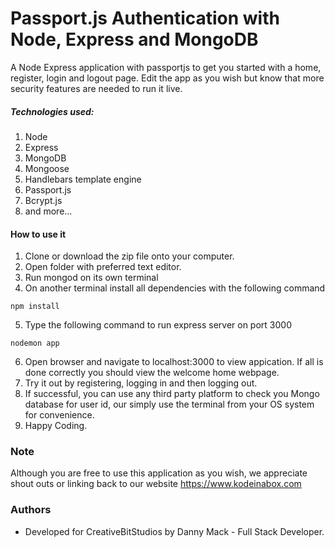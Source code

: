 # Passport.js Authentication with Node, Express and MongoDB

A Node Express application with passportjs to get you started with a home, register, login and logout page. Edit the app as you wish but know that more security features are needed to run it live. 

##### Technologies used:

1. Node
2. Express
3. MongoDB
4. Mongoose
5. Handlebars template engine
6. Passport.js
7. Bcrypt.js
8. and more...

#### How to use it

1. Clone or download the zip file onto your computer.
2. Open folder with preferred text editor.
3. Run mongod on its own terminal
4. On another terminal install all dependencies with the following command
```
npm install 
```
5. Type the following command to run express server on port 3000
```
nodemon app
```
6. Open browser and navigate to localhost:3000 to view appication. If all is done correctly you should view the welcome home webpage.
7. Try it out by registering, logging in and then logging out.
8. If successful, you can use any third party platform to check you Mongo database for user id, our simply use the terminal from your OS system for convenience. 
8. Happy Coding.

### Note

Although you are free to use this application as you wish, we appreciate shout outs or linking back to our website  https://www.kodeinabox.com

### Authors

* Developed for CreativeBitStudios by Danny Mack - Full Stack Developer.
